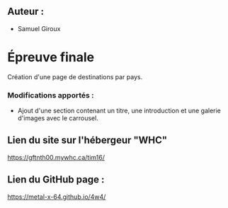 ## Auteur :
- Samuel Giroux

# Épreuve finale

Création d'une page de destinations par pays.

### Modifications apportés :
- Ajout d'une section contenant un titre, une introduction et une galerie d'images avec le carrousel.

## Lien du site sur l'hébergeur "WHC"
https://gftnth00.mywhc.ca/tim16/

## Lien du GitHub page :
https://metal-x-64.github.io/4w4/


